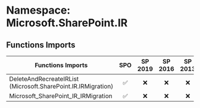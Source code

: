 # Namespace: Microsoft.SharePoint.IR

## Functions Imports

Functions Imports | SPO | SP 2019 | SP 2016 | SP 2013
----------|:---:|:-------:|:-------:|:-------:
DeleteAndRecreateIRList (Microsoft.SharePoint.IR.IRMigration) | ✅ | ❌ | ❌ | ❌
Microsoft_SharePoint_IR_IRMigration | ✅ | ❌ | ❌ | ❌